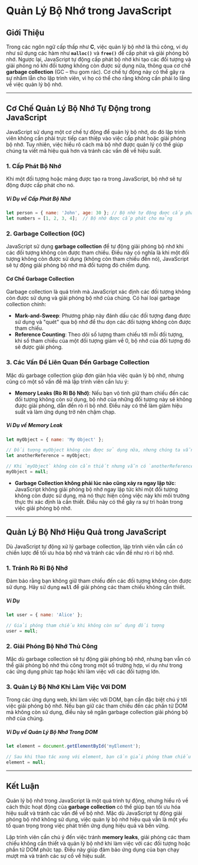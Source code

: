 # Quản Lý Bộ Nhớ trong JavaScript

## Giới Thiệu

Trong các ngôn ngữ cấp thấp như **C**, việc quản lý bộ nhớ là thủ công, ví dụ như sử dụng các hàm như **`malloc()`** và **`free()`** để cấp phát và giải phóng bộ nhớ. Ngược lại, JavaScript tự động cấp phát bộ nhớ khi tạo các đối tượng và giải phóng nó khi đối tượng không còn được sử dụng nữa, thông qua cơ chế **garbage collection** (GC – thu gom rác). Cơ chế tự động này có thể gây ra sự nhầm lẫn cho lập trình viên, vì họ có thể cho rằng không cần phải lo lắng về việc quản lý bộ nhớ.

---

## Cơ Chế Quản Lý Bộ Nhớ Tự Động trong JavaScript

JavaScript sử dụng một cơ chế tự động để quản lý bộ nhớ, do đó lập trình viên không cần phải trực tiếp can thiệp vào việc cấp phát hoặc giải phóng bộ nhớ. Tuy nhiên, việc hiểu rõ cách mà bộ nhớ được quản lý có thể giúp chúng ta viết mã hiệu quả hơn và tránh các vấn đề về hiệu suất.

### 1. Cấp Phát Bộ Nhớ

Khi một đối tượng hoặc mảng được tạo ra trong JavaScript, bộ nhớ sẽ tự động được cấp phát cho nó.

##### Ví Dụ về Cấp Phát Bộ Nhớ

```javascript
let person = { name: 'John', age: 30 }; // Bộ nhớ tự động được cấp phát khi tạo đối tượng
let numbers = [1, 2, 3, 4];  // Bộ nhớ được cấp phát cho mảng
```

### 2. Garbage Collection (GC)

JavaScript sử dụng **garbage collection** để tự động giải phóng bộ nhớ khi các đối tượng không còn được tham chiếu. Điều này có nghĩa là khi một đối tượng không còn được sử dụng (không còn tham chiếu đến nó), JavaScript sẽ tự động giải phóng bộ nhớ mà đối tượng đó chiếm dụng.

#### Cơ Chế Garbage Collection

Garbage collection là quá trình mà JavaScript xác định các đối tượng không còn được sử dụng và giải phóng bộ nhớ của chúng. Có hai loại garbage collection chính:

- **Mark-and-Sweep**: Phương pháp này đánh dấu các đối tượng đang được sử dụng và "quét" qua bộ nhớ để thu dọn các đối tượng không còn được tham chiếu.
- **Reference Counting**: Theo dõi số lượng tham chiếu tới mỗi đối tượng, khi số tham chiếu của một đối tượng giảm về 0, bộ nhớ của đối tượng đó sẽ được giải phóng.

### 3. Các Vấn Đề Liên Quan Đến Garbage Collection

Mặc dù garbage collection giúp đơn giản hóa việc quản lý bộ nhớ, nhưng cũng có một số vấn đề mà lập trình viên cần lưu ý:

- **Memory Leaks (Rò Rỉ Bộ Nhớ)**: Nếu bạn vô tình giữ tham chiếu đến các đối tượng không còn sử dụng, bộ nhớ của những đối tượng này sẽ không được giải phóng, dẫn đến rò rỉ bộ nhớ. Điều này có thể làm giảm hiệu suất và làm ứng dụng trở nên chậm chạp.

##### Ví Dụ về Memory Leak

```javascript
let myObject = { name: 'My Object' };

// Đối tượng myObject không còn được sử dụng nữa, nhưng chúng ta vẫn giữ tham chiếu đến nó, gây ra memory leak
let anotherReference = myObject;

// Khi `myObject` không còn cần thiết nhưng vẫn có `anotherReference` tham chiếu, bộ nhớ của đối tượng không được giải phóng.
myObject = null;
```

- **Garbage Collection không phải lúc nào cũng xảy ra ngay lập tức**: JavaScript không giải phóng bộ nhớ ngay lập tức khi một đối tượng không còn được sử dụng, mà nó thực hiện công việc này khi môi trường thực thi xác định là cần thiết. Điều này có thể gây ra sự trì hoãn trong việc giải phóng bộ nhớ.

---

## Quản Lý Bộ Nhớ Hiệu Quả trong JavaScript

Dù JavaScript tự động xử lý garbage collection, lập trình viên vẫn cần có chiến lược để tối ưu hóa bộ nhớ và tránh các vấn đề như rò rỉ bộ nhớ.

### 1. Tránh Rò Rỉ Bộ Nhớ

Đảm bảo rằng bạn không giữ tham chiếu đến các đối tượng không còn được sử dụng. Hãy sử dụng **`null`** để giải phóng các tham chiếu không cần thiết.

##### Ví Dụ

```javascript
let user = { name: 'Alice' };

// Giải phóng tham chiếu khi không còn sử dụng đối tượng
user = null;
```

### 2. Giải Phóng Bộ Nhớ Thủ Công

Mặc dù garbage collection sẽ tự động giải phóng bộ nhớ, nhưng bạn vẫn có thể giải phóng bộ nhớ thủ công trong một số trường hợp, ví dụ như trong các ứng dụng phức tạp hoặc khi làm việc với các đối tượng lớn.

### 3. Quản Lý Bộ Nhớ Khi Làm Việc Với DOM

Trong các ứng dụng web, khi làm việc với DOM, bạn cần đặc biệt chú ý tới việc giải phóng bộ nhớ. Nếu bạn giữ các tham chiếu đến các phần tử DOM mà không còn sử dụng, điều này sẽ ngăn garbage collection giải phóng bộ nhớ của chúng.

##### Ví Dụ về Quản Lý Bộ Nhớ Trong DOM

```javascript
let element = document.getElementById('myElement');

// Sau khi thao tác xong với element, bạn cần giải phóng tham chiếu
element = null;
```

---

## Kết Luận

Quản lý bộ nhớ trong JavaScript là một quá trình tự động, nhưng hiểu rõ về cách thức hoạt động của **garbage collection** có thể giúp bạn tối ưu hóa hiệu suất và tránh các vấn đề về bộ nhớ. Mặc dù JavaScript tự động giải phóng bộ nhớ không sử dụng, việc quản lý bộ nhớ hiệu quả vẫn là một yếu tố quan trọng trong việc phát triển ứng dụng hiệu quả và bền vững.

Lập trình viên cần chú ý đến việc tránh **memory leaks**, giải phóng các tham chiếu không cần thiết và quản lý bộ nhớ khi làm việc với các đối tượng hoặc phần tử DOM phức tạp. Điều này giúp đảm bảo ứng dụng của bạn chạy mượt mà và tránh các sự cố về hiệu suất.
